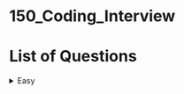 # 150_Coding_Interview

# List of Questions
<!-- TABLE OF CONTENTS -->
<details>
  <summary>Easy</summary>
  <ol>
    <li><a href="https://leetcode.com/problems/merge-sorted-array/description/?envType=study-plan-v2&envId=top-interview-150">Merged Sorted Array
    </a></li>
    <li><a href="https://leetcode.com/problems/remove-element/description/?envType=study-plan-v2&envId=top-interview-150">Remove Element
    </a></li>
    <li><a href="https://leetcode.com/problems/remove-duplicates-from-sorted-array/description/?envType=study-plan-v2&envId=top-interview-150">Remove Duplicates from Sorted Array
    </a></li>
    <li><a href="https://leetcode.com/problems/majority-element/?envType=study-plan-v2&envId=top-interview-150">Majority Element
    </a></li>
    <li><a href="https://leetcode.com/problems/best-time-to-buy-and-sell-stock/?envType=study-plan-v2&envId=top-interview-150">Best Time to Buy and Sell Stock
    </a></li>
    <li><a href="https://leetcode.com/problems/roman-to-integer/?envType=study-plan-v2&envId=top-interview-150">Roman To Integer
    </a></li>
    <li><a href="https://leetcode.com/problems/length-of-last-word/?envType=study-plan-v2&envId=top-interview-150">Length of Last Word
    </a></li>
    <li><a href="https://leetcode.com/problems/longest-common-prefix/?envType=study-plan-v2&envId=top-interview-150">Longest Common Prefix
    </a></li>
    <li><a href="https://leetcode.com/problems/find-the-index-of-the-first-occurrence-in-a-string/?envType=study-plan-v2&envId=top-interview-150">Find the Index of the First Occurrence in a String
    </a></li>
    <li><a href="https://leetcode.com/problems/valid-palindrome/solutions/4898731/video-step-by-step-visualization-of-two-pointer-solution/?envType=study-plan-v2&envId=top-interview-150">Valid Palindrome
    </a></li>
    <li><a href="https://leetcode.com/problems/is-subsequence/description/?envType=study-plan-v2&envId=top-interview-150">Is Subsequence
    </a></li>
    </a></li>
    <li><a href="https://leetcode.com/problems/ransom-note/description/?envType=study-plan-v2&envId=top-interview-150">Ransom Note
    </a></li>
    <li><a href="https://leetcode.com/problems/isomorphic-strings/description/?envType=study-plan-v2&envId=top-interview-150">Isomorphic Strings
    </a></li>
    <li><a href="https://leetcode.com/problems/word-pattern/description/?envType=study-plan-v2&envId=top-interview-150">Word Pattern
    </a></li>
    <li><a href="https://leetcode.com/problems/valid-anagram/description/?envType=study-plan-v2&envId=top-interview-150">Valid Anagram
    </a></li>
    <li><a href="https://leetcode.com/problems/two-sum/?envType=study-plan-v2&envId=top-interview-150">Two Sum
    </a></li>
    <li><a href="https://leetcode.com/problems/happy-number/description/?envType=study-plan-v2&envId=top-interview-150">Happy Number
    </a></li>
    <li><a href="https://leetcode.com/problems/contains-duplicate-ii/description/?envType=study-plan-v2&envId=top-interview-150">Contains Duplicates II
    </a></li>
    <li><a href="https://leetcode.com/problems/summary-ranges/description/?envType=study-plan-v2&envId=top-interview-150">Summary Ranges
    </a></li>
    <li><a href="https://leetcode.com/problems/valid-parentheses/description/?envType=study-plan-v2&envId=top-interview-150">Valid Parentheses
    </a></li>
    <li><a href="https://leetcode.com/problems/linked-list-cycle/?envType=study-plan-v2&envId=top-interview-150">Linked List Cycle
    </a></li>
  </ol>
</details>